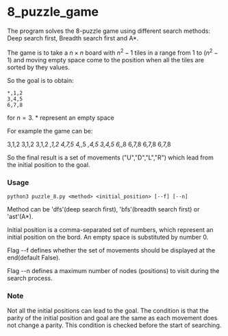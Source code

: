 # 8_puzzle_game

The program solves the 8-puzzle game using different search methods: Deep search first, Breadth search first and A*.

The game is to take a $n \times n$ board with $n^2-1$ tiles in a range from 1 to ($n^2-1$) and moving 
empty space come to the position when all the tiles are sorted by they values.

So the goal is to obtain:

```
*,1,2
3,4,5
6,7,8
```
for $n=3$. * represent an empty space


For example the game can be:

3,1,2    3,1,2    3,1,2    *,1,2
4,7,5    4,*,5    *,4,5    3,4,5
6,*,8    6,7,8    6,7,8    6,7,8

So the final result is a set of movements ("U","D","L","R") which lead from the initial position to the goal.


### Usage

```
python3 puzzle_8.py <method> <initial_position> [--f] [--n]
```

Method can be 'dfs'(deep search first), 'bfs'(breadth search first) or 'ast'(A*).

Initial position is a comma-separated set of numbers, which represent an initial position on the bord. An empty space is 
substituted by number 0.

Flag --f defines whether the set of movements should be displayed at the end(default False).

Flag --n defines a maximum number of nodes (positions) to visit during the search process.



### Note

Not all the initial positions can lead to the goal. The condition is that the parity of the
initial position and goal are the same as each movement does not change a parity.
This condition is checked before the start of searching.
